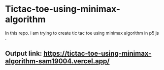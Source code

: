 # Tictac-toe-using-minimax-algorithm
In this repo. i am trying to create tic tac toe using minimax algorithm in p5 js .
## Output link: https://tictac-toe-using-minimax-algorithm-sam19004.vercel.app/
